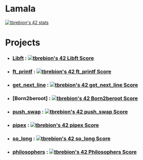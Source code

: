 # Lamala
[![tbrebion's 42 stats](https://badge42.vercel.app/api/v2/cl1nib444023809jxv2mjau6c/stats?cursusId=21&coalitionId=46)](https://github.com/JaeSeoKim/badge42)

# Projects
* ### [Libft](./libft/) : [![tbrebion's 42 Libft Score](https://badge42.vercel.app/api/v2/cl1nib444023809jxv2mjau6c/project/2415044)](https://github.com/JaeSeoKim/badge42)
* ### [ft_printf](./ft_printf/) : [![tbrebion's 42 ft_printf Score](https://badge42.vercel.app/api/v2/cl1nib444023809jxv2mjau6c/project/2433876)](https://github.com/JaeSeoKim/badge42)
* ### [get_next_line](./Get_next_line/) : [![tbrebion's 42 get_next_line Score](https://badge42.vercel.app/api/v2/cl1nib444023809jxv2mjau6c/project/2443100)](https://github.com/JaeSeoKim/badge42)
* ### [Born2beroot] : [![tbrebion's 42 Born2beroot Score](https://badge42.vercel.app/api/v2/cl1nib444023809jxv2mjau6c/project/2450608)](https://github.com/JaeSeoKim/badge42)
* ### [push_swap](./push_swap/) : [![tbrebion's 42 push_swap Score](https://badge42.vercel.app/api/v2/cl1nib444023809jxv2mjau6c/project/2454702)](https://github.com/JaeSeoKim/badge42)
* ### [pipex](./pipex/) : [![tbrebion's 42 pipex Score](https://badge42.vercel.app/api/v2/cl1nib444023809jxv2mjau6c/project/2490920)](https://github.com/JaeSeoKim/badge42)
* ### [so_long](./so_long/) : [![tbrebion's 42 so_long Score](https://badge42.vercel.app/api/v2/cl1nib444023809jxv2mjau6c/project/2502343)](https://github.com/JaeSeoKim/badge42)
* ### [philosophers](./philosophers/) : [![tbrebion's 42 Philosophers Score](https://badge42.vercel.app/api/v2/cl1nib444023809jxv2mjau6c/project/2527419)](https://github.com/JaeSeoKim/badge42)
